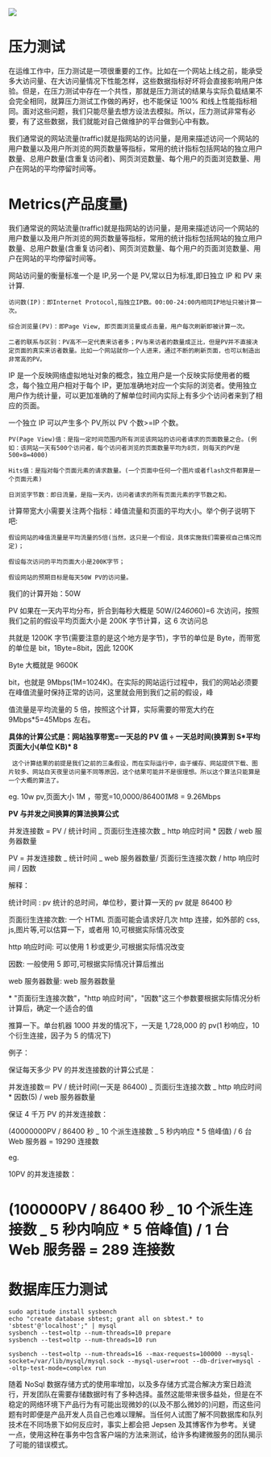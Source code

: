 [![](https://i.postimg.cc/WzXsh0MX/image.png)](https://github.com/wx-chevalier/Backend-Series)

# 压力测试

在运维工作中，压力测试是一项很重要的工作。比如在一个网站上线之前，能承受多大访问量、在大访问量情况下性能怎样，这些数据指标好坏将会直接影响用户体验。但是，在压力测试中存在一个共性，那就是压力测试的结果与实际负载结果不会完全相同，就算压力测试工作做的再好，也不能保证 100% 和线上性能指标相同。面对这些问题，我们只能尽量去想方设法去模拟。所以，压力测试非常有必要，有了这些数据，我们就能对自己做维护的平台做到心中有数。

我们通常说的网站流量(traffic)就是指网站的访问量，是用来描述访问一个网站的用户数量以及用户所浏览的网页数量等指标，常用的统计指标包括网站的独立用户数量、总用户数量(含重复访问者)、网页浏览数量、每个用户的页面浏览数量、用户在网站的平均停留时间等。

# Metrics(产品度量)

我们通常说的网站流量(traffic)就是指网站的访问量，是用来描述访问一个网站的用户数量以及用户所浏览的网页数量等指标，常用的统计指标包括网站的独立用户数量、总用户数量(含重复访问者)、网页浏览数量、每个用户的页面浏览数量、用户在网站的平均停留时间等。

网站访问量的衡量标准一个是 IP,另一个是 PV,常以日为标准,即日独立 IP 和 PV 来计算.

    访问数(IP)：即Internet Protocol,指独立IP数。00:00-24:00内相同IP地址只被计算一次。

    综合浏览量(PV)：即Page View, 即页面浏览量或点击量，用户每次刷新即被计算一次。

    二者的联系与区别：PV高不一定代表来访者多；PV与来访者的数量成正比，但是PV并不直接决定页面的真实来访者数量。比如一个网站就你一个人进来，通过不断的刷新页面，也可以制造出非常高的PV。

IP 是一个反映网络虚拟地址对象的概念，独立用户是一个反映实际使用者的概念，每个独立用户相对于每个 IP，更加准确地对应一个实际的浏览者。使用独立用户作为统计量，可以更加准确的了解单位时间内实际上有多少个访问者来到了相应的页面。

一个独立 IP 可以产生多个 PV,所以 PV 个数>=IP 个数。

    PV(Page View)值：是指一定时间范围内所有浏览该网站的访问者请求的页面数量之合。(例如：该网站一天有500个访问者，每个访问者浏览的页面数量平均为8页，则每天的PV是500×8=4000)

    Hits值：是指对每个页面元素的请求数量。(一个页面中任何一个图片或者flash文件都算是一个页面元素)

    日浏览字节数：即日流量，是指一天内，访问者请求的所有页面元素的字节数之和。

计算带宽大小需要关注两个指标：峰值流量和页面的平均大小。举个例子说明下吧:

    假设网站的峰值流量是平均流量的5倍(当然，这只是一个假设，具体实施我们需要视自己情况而定)；

    假设每次访问的平均页面大小是200K字节；

    假设网站的预期目标是每天50W PV的访问量。

我们的计算开始：50W

PV 如果在一天内平均分布，折合到每秒大概是 50W/(24*60*60)=6 次访问，按照我们之前的假设平均页面大小是 200K 字节计算，这 6 次访问总

共就是 1200K 字节(需要注意的是这个地方是字节)，字节的单位是 Byte，而带宽的单位是 bit，1Byte=8bit，因此 1200K

Byte 大概就是 9600K

bit，也就是 9Mbps(1M=1024K)。在实际的网站运行过程中，我们的网站必须要在峰值流量时保持正常的访问，这里就会用到我们之前的假设，峰

值流量是平均流量的 5 倍，按照这个计算，实际需要的带宽大约在 9Mbps\*5=45Mbps 左右。

**具体的计算公式是：网站独享带宽=一天总的 PV 值 ÷ 一天总时间(换算到 S\*平均页面大小(单位 KB)\* 8**

     这个计算结果的前提是我们之前的三条假设，而在实际运行中，由于缓存、网站提供下载、图片较多、网站白天夜里访问量不同等原因，这个结果可能并不是很理想。所以这个算法只能算是一个大概的算法了。

eg. 10w pv,页面大小 1M ，带宽=10,0000/86400*1M*8 = 9.26Mbps

**PV 与并发之间换算的算法换算公式**

并发连接数 = PV / 统计时间 _ 页面衍生连接次数 _ http 响应时间 \* 因数 / web 服务器数量

PV = 并发连接数 _ 统计时间 _ web 服务器数量/ 页面衍生连接次数 / http 响应时间 / 因数

解释：

统计时间 : pv 统计的总时间，单位秒，要计算一天的 pv 就是 86400 秒

页面衍生连接次数: 一个 HTML 页面可能会请求好几次 http 连接，如外部的 css, js,图片等,可以估算一下，或者用 10,可根据实际情况改变

http 响应时间: 可以使用 1 秒或更少,可根据实际情况改变

因数: 一般使用 5 即可,可根据实际情况计算后推出

web 服务器数量: web 服务器数量

\* "页面衍生连接次数"，"http 响应时间"，"因数"这三个参数要根据实际情况分析计算后，确定一个适合的值

推算一下。单台机器 1000 并发的情况下，一天是 1,728,000 的 pv(1 秒响应，10 个衍生连接，因子为 5 的情况下)

例子：

保证每天多少 PV 的并发连接数的计算公式是：

并发连接数＝ PV / 统计时间(一天是 86400) _ 页面衍生连接次数 _ http 响应时间 \* 因数(5) / web 服务器数量

保证 4 千万 PV 的并发连接数：

(40000000PV / 86400 秒 _ 10 个派生连接数 _ 5 秒内响应 \* 5 倍峰值) / 6 台 Web 服务器 = 19290 连接数

eg.

10PV 的并发连接数：

# (100000PV / 86400 秒 _ 10 个派生连接数 _ 5 秒内响应 \* 5 倍峰值) / 1 台 Web 服务器 = 289 连接数

# 数据库压力测试

```
sudo aptitude install sysbench
echo "create database sbtest; grant all on sbtest.* to 'sbtest'@'localhost';" | mysql
sysbench --test=oltp --num-threads=10 prepare
sysbench --test=oltp --num-threads=10 run

sysbench --test=oltp --num-threads=16 --max-requests=100000 --mysql-socket=/var/lib/mysql/mysql.sock --mysql-user=root --db-driver=mysql --oltp-test-mode=complex run
```

随着 NoSql 数据存储方式的使用率增加，以及多存储方式混合解决方案日趋流行，开发团队在需要存储数据时有了多种选择。虽然这能带来很多益处，但是在不稳定的网络环境下产品行为有可能出现微妙的(以及不那么微妙的)问题，而这些问题有时即便是产品开发人员自己也难以理解。当任何人试图了解不同数据库和队列技术在不同场景下如何反应时，事实上都会把 Jepsen 及其博客作为参考。关键一点，使用这种在事务中包含客户端的方法来测试，给许多构建微服务的团队揭示了可能的错误模式。

